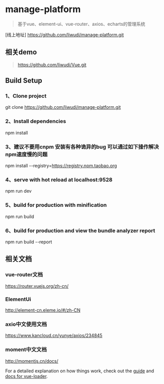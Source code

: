 # manage-platform
> 基于vue、element-ui、vue-router、axios、echarts的管理系统

[线上地址] https://github.com/liwudi/manage-platform.git

## 相关demo

> https://github.com/liwudi/Vue.git

## Build Setup

### 1、Clone project
git clone https://github.com/liwudi/manage-platform.git

### 2、Install dependencies
npm install

### 3、建议不要用cnpm  安装有各种诡异的bug 可以通过如下操作解决npm速度慢的问题
npm install --registry=https://registry.npm.taobao.org

### 4、serve with hot reload at localhost:9528
npm run dev

### 5、build for production with minification
npm run build

### 6、build for production and view the bundle analyzer report
npm run build --report

## 相关文档

### vue-router文档
https://router.vuejs.org/zh-cn/

### ElementUi
http://element-cn.eleme.io/#/zh-CN

### axio中文使用文档
https://www.kancloud.cn/yunye/axios/234845

### moment中文文档
http://momentjs.cn/docs/

For a detailed explanation on how things work, check out the [guide](http://vuejs-templates.github.io/webpack/) and [docs for vue-loader](http://vuejs.github.io/vue-loader).
